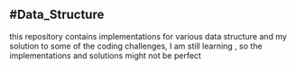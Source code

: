#Data_Structure
-------------------------------------------
this repository contains implementations for various data structure
and my solution to some of the coding challenges, I am still learning
, so the implementations and solutions might not be perfect

